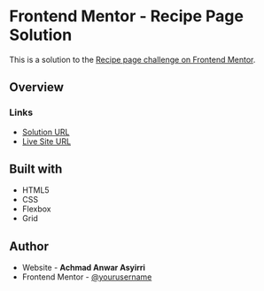 # Frontend Mentor - Recipe Page Solution

This is a solution to the [Recipe page challenge on Frontend Mentor](https://www.frontendmentor.io/challenges/recipe-page-KiTsR8QQKm).

## Overview

### Links

- [Solution URL](https://https://github.com/asyirri/fementor-ch4-recipe_page)
- [Live Site URL](https://https://asyirri.github.io/fementor-ch4-recipe_page/)

## Built with

- HTML5
- CSS
- Flexbox
- Grid

## Author

- Website - **Achmad Anwar Asyirri**
- Frontend Mentor - [@yourusername](https://www.frontendmentor.io/profile/yourusername)

